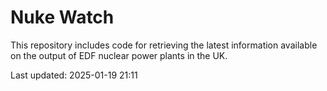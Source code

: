 # Nuke Watch

This repository includes code for retrieving the latest information available on the output of EDF nuclear power plants in the UK.

Last updated: 2025-01-19 21:11